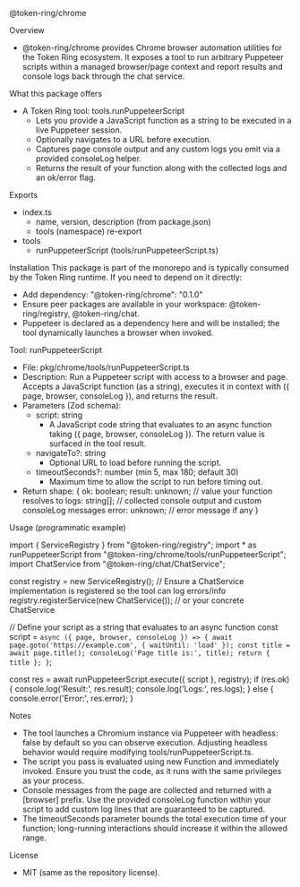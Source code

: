 @token-ring/chrome

Overview
- @token-ring/chrome provides Chrome browser automation utilities for the Token Ring ecosystem. It exposes a tool to run arbitrary Puppeteer scripts within a managed browser/page context and report results and console logs back through the chat service.

What this package offers
- A Token Ring tool: tools.runPuppeteerScript
  - Lets you provide a JavaScript function as a string to be executed in a live Puppeteer session.
  - Optionally navigates to a URL before execution.
  - Captures page console output and any custom logs you emit via a provided consoleLog helper.
  - Returns the result of your function along with the collected logs and an ok/error flag.

Exports
- index.ts
  - name, version, description (from package.json)
  - tools (namespace) re-export
- tools
  - runPuppeteerScript (tools/runPuppeteerScript.ts)

Installation
This package is part of the monorepo and is typically consumed by the Token Ring runtime. If you need to depend on it directly:
- Add dependency: "@token-ring/chrome": "0.1.0"
- Ensure peer packages are available in your workspace: @token-ring/registry, @token-ring/chat.
- Puppeteer is declared as a dependency here and will be installed; the tool dynamically launches a browser when invoked.

Tool: runPuppeteerScript
- File: pkg/chrome/tools/runPuppeteerScript.ts
- Description: Run a Puppeteer script with access to a browser and page. Accepts a JavaScript function (as a string), executes it in context with ({ page, browser, consoleLog }), and returns the result.
- Parameters (Zod schema):
  - script: string
    - A JavaScript code string that evaluates to an async function taking ({ page, browser, consoleLog }). The return value is surfaced in the tool result.
  - navigateTo?: string
    - Optional URL to load before running the script.
  - timeoutSeconds?: number (min 5, max 180; default 30)
    - Maximum time to allow the script to run before timing out.
- Return shape:
  {
    ok: boolean;
    result: unknown;   // value your function resolves to
    logs: string[];    // collected console output and custom consoleLog messages
    error: unknown;    // error message if any
  }

Usage (programmatic example)

import { ServiceRegistry } from "@token-ring/registry";
import * as runPuppeteerScript from "@token-ring/chrome/tools/runPuppeteerScript";
import ChatService from "@token-ring/chat/ChatService";

const registry = new ServiceRegistry();
// Ensure a ChatService implementation is registered so the tool can log errors/info
registry.registerService(new ChatService()); // or your concrete ChatService

// Define your script as a string that evaluates to an async function
const script = `async ({ page, browser, consoleLog }) => {
  await page.goto('https://example.com', { waitUntil: 'load' });
  const title = await page.title();
  consoleLog('Page title is:', title);
  return { title };
}`;

const res = await runPuppeteerScript.execute({ script }, registry);
if (res.ok) {
  console.log('Result:', res.result);
  console.log('Logs:', res.logs);
} else {
  console.error('Error:', res.error);
}

Notes
- The tool launches a Chromium instance via Puppeteer with headless: false by default so you can observe execution. Adjusting headless behavior would require modifying tools/runPuppeteerScript.ts.
- The script you pass is evaluated using new Function and immediately invoked. Ensure you trust the code, as it runs with the same privileges as your process.
- Console messages from the page are collected and returned with a [browser] prefix. Use the provided consoleLog function within your script to add custom log lines that are guaranteed to be captured.
- The timeoutSeconds parameter bounds the total execution time of your function; long-running interactions should increase it within the allowed range.

License
- MIT (same as the repository license).